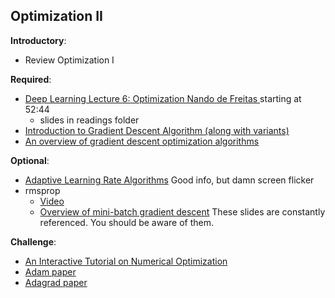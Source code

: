 Optimization II
----

__Introductory__:

- Review Optimization I

__Required__:

- [Deep Learning Lecture 6: Optimization Nando de Freitas ](https://www.youtube.com/watch?v=0qUAb94CpOw) starting at 52:44
    + slides in readings folder
- [Introduction to Gradient Descent Algorithm (along with variants) ](https://www.analyticsvidhya.com/blog/2017/03/introduction-to-gradient-descent-algorithm-along-its-variants/)
- [An overview of gradient descent optimization algorithms](http://sebastianruder.com/optimizing-gradient-descent/)

__Optional__:

- [Adaptive Learning Rate Algorithms](https://www.youtube.com/watch?v=MmIfOx6eSpw) Good info, but damn screen flicker
- rmsprop
    - [Video](https://www.coursera.org/learn/neural-networks/lecture/YQHki/rmsprop-divide-the-gradient-by-a-running-average-of-its-recent-magnitude)
    - [Overview of mini-batch gradient descent](http://www.cs.toronto.edu/~tijmen/csc321/slides/lecture_slides_lec6.pdf) These slides are constantly referenced. You should be aware of them.

__Challenge__:

- [An Interactive Tutorial on Numerical Optimization](http://www.benfrederickson.com/numerical-optimization/)
- [Adam paper](https://arxiv.org/abs/1412.6980v8)
- [Adagrad paper](http://www.jmlr.org/papers/volume12/duchi11a/duchi11a.pdf)